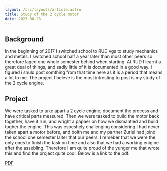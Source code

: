 ```yaml
---
layout: /src/layouts/article.astro
title: Study of the 2 cycle motor
date: 2023-08-26
---
```



## Background
In the beginning of 2017 I switched school to RUD vgs to study mechanics and metals. I switched school half a year later than most other peers so therefore laged one whole semester behind when starting. At RUD I learnt a great deal of things, and sadly little of it is documented in a good way. I figured i shuld post somthing from that time here as it is a period that means a lot to me. The project I beleve is the most intresting to post is my study of the 2 cycle engine. 

## Project
We were tasked to take apart a 2 cycle engine, document the process and have critical parts messured. Then we were tasked to build the motor back together, have it run, and wright a papaer on how we dismantled and build togher the engine. This was espeshely challenging considering I had never taken apart a motor before, and bolth me and my partner Zuriel had joind the school one semester laiter that our peers. I remeber that we were the only ones to finish the task on time and also that we had a working enigine after the assebling. Therefore I am quite proud of the yunger me that wrote this and find the project quite cool. Below is a link to the pdf.

[PDF](/pdf/2takter.pdf)